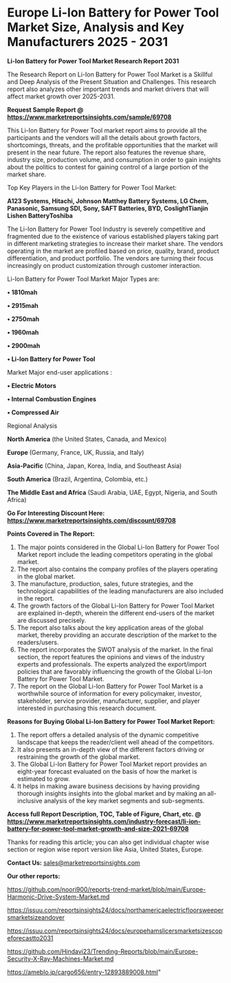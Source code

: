 # Europe Li-Ion Battery for Power Tool Market Size, Analysis and Key Manufacturers 2025 - 2031

<strong>Li-Ion Battery for Power Tool Market Research Report 2031</strong>

The Research Report on Li-Ion Battery for Power Tool Market is a Skillful and Deep Analysis of the Present Situation and Challenges. This research report also analyzes other important trends and market drivers that will affect market growth over 2025-2031.

<strong>Request Sample Report @ <a href=https://www.marketreportsinsights.com/sample/69708>https://www.marketreportsinsights.com/sample/69708</a></strong>

This Li-Ion Battery for Power Tool market report aims to provide all the participants and the vendors will all the details about growth factors, shortcomings, threats, and the profitable opportunities that the market will present in the near future. The report also features the revenue share, industry size, production volume, and consumption in order to gain insights about the politics to contest for gaining control of a large portion of the market share.

Top Key Players in the Li-Ion Battery for Power Tool Market:

<strong>A123 Systems, Hitachi, Johnson Matthey Battery Systems, LG Chem, Panasonic, Samsung SDI, Sony, SAFT Batteries, BYD, CoslightTianjin Lishen BatteryToshiba</strong>

The Li-Ion Battery for Power Tool Industry is severely competitive and fragmented due to the existence of various established players taking part in different marketing strategies to increase their market share. The vendors operating in the market are profiled based on price, quality, brand, product differentiation, and product portfolio. The vendors are turning their focus increasingly on product customization through customer interaction.

Li-Ion Battery for Power Tool Market Major Types are:

<strong>• 1810mah

• 2915mah

• 2750mah

• 1960mah

• 2900mah

• Li-Ion Battery for Power Tool</strong>

Market Major end-user applications :

<strong>• Electric Motors

• Internal Combustion Engines

• Compressed Air</strong>

Regional Analysis

</u><strong><b>North America</b></strong> (the United States, Canada, and Mexico)

<strong><b>Europe </b></strong>(Germany, France, UK, Russia, and Italy)

<strong><b>Asia-Pacific</b></strong> (China, Japan, Korea, India, and Southeast Asia)

<strong><b>South America</b></strong> (Brazil, Argentina, Colombia, etc.)

<strong><b>The Middle East and Africa</b></strong> (Saudi Arabia, UAE, Egypt, Nigeria, and South Africa)

<strong>Go For Interesting Discount Here: <a href=https://www.marketreportsinsights.com/discount/69708>https://www.marketreportsinsights.com/discount/69708</a></strong>

<strong>Points Covered in The Report:</strong>
<ol>
  <li>The major points considered in the Global Li-Ion Battery for Power Tool Market report include the leading competitors operating in the global market.</li>
  <li>The report also contains the company profiles of the players operating in the global market.</li>
  <li>The manufacture, production, sales, future strategies, and the technological capabilities of the leading manufacturers are also included in the report.</li>
  <li>The growth factors of the Global Li-Ion Battery for Power Tool Market are explained in-depth, wherein the different end-users of the market are discussed precisely.</li>
  <li>The report also talks about the key application areas of the global market, thereby providing an accurate description of the market to the readers/users.</li>
  <li>The report incorporates the SWOT analysis of the market. In the final section, the report features the opinions and views of the industry experts and professionals. The experts analyzed the export/import policies that are favorably influencing the growth of the Global Li-Ion Battery for Power Tool Market.</li>
  <li>The report on the Global Li-Ion Battery for Power Tool Market is a worthwhile source of information for every policymaker, investor, stakeholder, service provider, manufacturer, supplier, and player interested in purchasing this research document.</li>
</ol>
<strong>Reasons for Buying Global Li-Ion Battery for Power Tool Market Report:</strong>

<ol>
  <li>The report offers a detailed analysis of the dynamic competitive landscape that keeps the reader/client well ahead of the competitors.</li>
  <li>It also presents an in-depth view of the different factors driving or restraining the growth of the global market.</li>
  <li>The Global Li-Ion Battery for Power Tool Market report provides an eight-year forecast evaluated on the basis of how the market is estimated to grow.</li>
  <li>It helps in making aware business decisions by having providing thorough insights insights into the global market and by making an all-inclusive analysis of the key market segments and sub-segments.</li>
</ol>
<strong>Access full Report Description, TOC, Table of Figure, Chart, etc. @ <a href=https://www.marketreportsinsights.com/industry-forecast/li-ion-battery-for-power-tool-market-growth-and-size-2021-69708>https://www.marketreportsinsights.com/industry-forecast/li-ion-battery-for-power-tool-market-growth-and-size-2021-69708</a></strong>


Thanks for reading this article; you can also get individual chapter wise section or region wise report version like Asia, United States, Europe.

<strong>Contact Us:</strong>
sales@marketreportsinsights.com

<strong>Our other reports:</strong>

<a href=https://github.com/noori900/reports-trend-market/blob/main/Europe-Harmonic-Drive-System-Market.md>https://github.com/noori900/reports-trend-market/blob/main/Europe-Harmonic-Drive-System-Market.md</a>

<a href=https://issuu.com/reportsinsights24/docs/northamericaelectricfloorsweepersmarketsizeandover>https://issuu.com/reportsinsights24/docs/northamericaelectricfloorsweepersmarketsizeandover</a>

<a href=https://issuu.com/reportsinsights24/docs/europehamslicersmarketsizescopeforecastto2031>https://issuu.com/reportsinsights24/docs/europehamslicersmarketsizescopeforecastto2031</a>

<a href=https://github.com/Hindavi23/Trending-Reports/blob/main/Europe-Security-X-Ray-Machines-Market.md>https://github.com/Hindavi23/Trending-Reports/blob/main/Europe-Security-X-Ray-Machines-Market.md</a>

<a href=https://ameblo.jp/cargo656/entry-12893889008.html>https://ameblo.jp/cargo656/entry-12893889008.html</a>"
